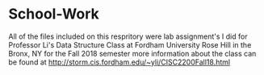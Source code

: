 # School-Work
All of the files included on this respritory were lab assignment's I did for 
Professor Li's Data Structure Class at Fordham University Rose Hill in the Bronx, NY for the Fall 2018 semester
more information about the class can be found at http://storm.cis.fordham.edu/~yli/CISC2200Fall18.html

